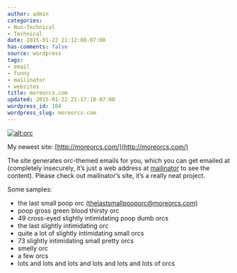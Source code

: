 ```yaml
---
author: admin
categories:
- Non-Technical
- Technical
date: 2015-01-22 21:12:08-07:00
has-comments: false
source: wordpress
tags:
- email
- funny
- mailinator
- websites
title: moreorcs.com
updated: 2015-01-22 21:17:18-07:00
wordpress_id: 104
wordpress_slug: moreorcs-com
---
```

[![alt:orc](/wp-content/uploads/2015/01/orc-300x300.jpg)](http://moreorcs.com)

My newest site: [http://moreorcs.com/](http://moreorcs.com/)

The site generates orc-themed emails for you, which you can get emailed at (completely insecurely, it’s just a web address at [mailinator](https://mailinator.com) to see the content). Please check out mailinator’s site, it’s a really neat project.

Some samples:

-   the last small poop orc ([thelastsmallpooporc@moreorcs.com](mailto:thelastsmallpooporc@moreorcs.com))
-   poop gross green blood thirsty orc
-   49 cross-eyed slightly intimidating poop dumb orcs
-   the last slightly intimidating orc
-   quite a lot of slightly intimidating small orcs
-   73 slightly intimidating small pretty orcs
-   smelly orc
-   a few orcs
-   lots and lots and lots and lots and lots and lots of orcs
